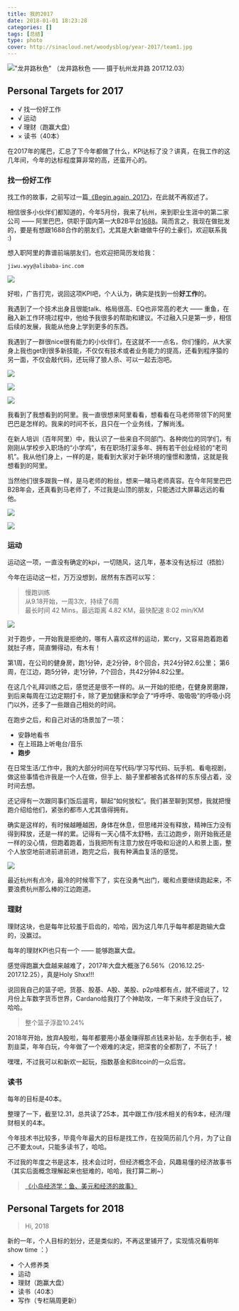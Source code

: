 ```yaml
---
title: 我的2017
date: 2018-01-01 18:23:28
categories: []
tags: [总结]
type: photo
cover: http://sinacloud.net/woodysblog/year-2017/team1.jpg
---
```


!["龙井路秋色"](http://sinacloud.net/woodysblog/year-2017/DSC05035.jpg)
（龙井路秋色 —— 摄于杭州龙井路 2017.12.03）

## Personal Targets for 2017

* √ 找一份好工作
* √ 运动
* √ 理财（跑赢大盘）
* × 读书（40本）

在2017年的尾巴，汇总了下今年都做了什么，KPI达标了没？讲真，在我工作的这几年间，今年的达标程度算非常的高，还蛮开心的。

### 找一份好工作

找工作的故事，之前写过一篇[《Begin again, 2017》](/blog/archives/begin-again-2017/)，在此就不再叙述了。

相信很多小伙伴们都知道的，今年5月份，我来了杭州，来到职业生涯中的第二家公司 —— 阿里巴巴，供职于国内第一大B2B平台[1688](https://www.1688.com)。简而言之，我现在做批发的，要是有想跟1688合作的朋友们，尤其是大新塘做牛仔的土豪们，欢迎联系我 :)

想入职阿里的靠谱前端朋友们，也欢迎把简历发给我：  

`jiwu.wyy@alibaba-inc.com`

![](http://sinacloud.net/woodysblog/year-2017/1688.jpg)

好啦，广告打完，说回这项KPI吧，个人认为，确实是找到一份**好工作**的。

我遇到了一个技术出身且很能talk、格局很高、EQ也非常高的老大 —— 重鱼，在融入新工作环境过程中，他给予我很多的帮助和建议。不过融入只是第一步，相信后续的发展，我能从他身上学到更多的东西。

我遇到了一群很nice很有能力的小伙伴们，在这就不一一点名，你们懂的，从大家身上我也get到很多新技能，不仅仅有技术或者业务能力的提高，还看到程序猿的另一面，不仅会敲代码，还玩得了狼人杀、可以一起去泡吧。

![](http://sinacloud.net/woodysblog/year-2017/team1.jpg)

![](http://sinacloud.net/woodysblog/year-2017/team2.jpg)

![](http://sinacloud.net/woodysblog/year-2017/team3.jpg)

我看到了我想看到的阿里。我一直很想来阿里看看，想看看在马老师带领下的阿里巴巴是怎样的。我来的时间不长，且只在一个业务线，了解尚浅。

在新人培训（百年阿里）中，我认识了一些来自不同部门、各种岗位的同学们，有刚刚从学校步入职场的“小学鸡”，有在职场打滚多年、拥有若干创业经验的“老司机”。我从他们身上，一样的是，能看到大家对于新环境的憧憬和激情，这就是我想看到的阿里。

当然他们很多跟我一样，是马老师的粉丝，想来一睹马老师真容。在今年阿里巴巴B2B年会，还真看到马老师了，不过我是山顶的朋友，只能透过大屏幕远远的看他。

![](http://sinacloud.net/woodysblog/year-2017/b2b-jack.jpg)

![](http://sinacloud.net/woodysblog/year-2017/b2b.jpg)

### 运动

运动这一项，一直没有确定的kpi，一切随风，这几年，基本没有达标过（捂脸）

今年在运动这一栏，万万没想到，居然有东西可以写：

> 慢跑训练  
> 从9.18开始，一周3次，持续了6周  
> 最长时间 42 Mins，最远距离 4.82 KM，最快配速 8:02 min/KM

![](http://sinacloud.net/woodysblog/year-2017/running.jpg)

对于跑步，一开始我是拒绝的，哪有人喜欢这样的运动，累cry，又容易跑着跑着就肚子疼，简直懒得动，有木有！

第1周，在公司的健身房，跑1分钟，走2分钟，8个回合，共24分钟2.6公里；
第6周，在江边，跑5分钟，走1分钟，7个回合，共42分钟4.82公里。

在这几个礼拜训练之后，感觉还是很不一样的。从一开始的拒绝，在健身房磨蹭，到后来每周在江边定期打卡，除了更加健康和学会了“呼呼呼、吸吸吸”的呼吸小窍门以外，还多了一些跟自己相处的时间。

在跑步之后，和自己对话的场景加了一项：

* 安静地看书
* 在上班路上听电台/音乐
* **跑步**

在日常生活/工作中，我的大部分时间在写代码/学习写代码、玩手机、看电视剧，做这些事情也许我是一个人在做，但手上、脑子里都被各式各样的东东侵占着，没时间去想。

还记得有一次跟同事们饭后遛弯，聊起“如何放松”。我们甚至聊到冥想，我就把慢跑介绍给他们，紧张的都市人尤其值得拥有。

确实是这样的，有时候越睡越困，身体在休息，但思绪并没有释放，精神压力没有得到释放，还是一样的累。记得有一天心情不太舒畅，去江边跑步，刚开始我还是一样的没心情，但跑着跑着，当我把所有注意力放在呼吸和沿途的人和景上面，整个人放空地前进前进前进，跑完之后，我有种满血复活的感觉。

![](http://sinacloud.net/woodysblog/year-2017/running2.jpg)

最近杭州有点冷，最冷的时候零下了，实在没勇气出门，暖和点要继续跑起来，不要浪费杭州那么棒的江边跑道。

### 理财

理财这块，也是每年比较羞于启齿的，哈哈，因为这几年几乎每年都是跑输大盘的，没赢过。

每年的理财KPI也只有一个 —— 能够跑赢大盘。

感觉得跑赢大盘越来越难了，2017年大盘大概涨了6.56%（2016.12.25-2017.12.25），真是Holy Shxx!!!

说回我自己的篮子吧，货基、股基、A股、美股、p2p啥都有点，就不细说了，12月份上车数字货币世界，Cardano给我打了个神助攻，一年下来终于没白玩了，哈哈。

> 整个篮子浮盈10.24%

2018年开始，放弃A股啦，每年都要用小基金赚得那点钱来补贴，左手倒右手，被割韭菜，年年白玩，今年做了一个艰难的决定，把深套的全都割了，不玩了！

嘿嘿，不过我可以和新欢一起玩，指数基金和Bitcoin的一众后宫。

### 读书

每年的目标是40本。

整理了一下，截至12.31，总共读了25本，其中跟工作/技术相关的有9本，经济/理财相关的4本。

今年技术书比较多，毕竟今年最大的目标是找工作，在投简历前几个月，为了让自己不要太out，只能多读书了，哈哈。

不过我的年度之书是这本，技术会过时，但经济概念不会，风趣易懂的经济故事书（其实后面概念理解起来也挺难的，哈哈，我打算二刷~）

> [《小岛经济学：鱼、美元和经济的故事》](https://book.douban.com/subject/26985299/)

## Personal Targets for 2018

> Hi, 2018

新的一年，个人目标的划分，还是类似的，不再这里铺开了，实现情况看明年show time ：）

* 个人修养类
* 运动
* 理财（跑赢大盘）
* 读书（40本）
* 写作（专栏隔周更新）

